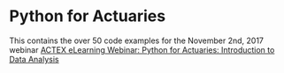 # Python for Actuaries
This contains the over 50 code examples for the November 2nd, 2017 webinar <a href="https://www.actexmadriver.com/product.aspx?id=453140807&utm_source=actexelearning&utm_medium=hyperlink&utm_campaign=marketingblock">ACTEX eLearning Webinar: Python for Actuaries: Introduction to Data Analysis</a>
